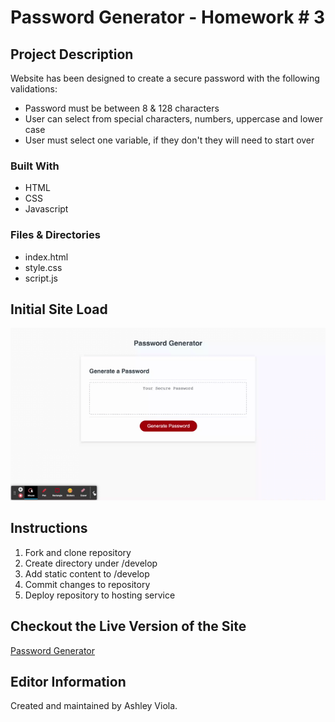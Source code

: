 # Password Generator - Homework # 3 

## Project Description 
Website has been designed to create a secure password with the following validations: 
- Password must be between 8 & 128 characters 
- User can select from special characters, numbers, uppercase and lower case 
- User must select one variable, if they don't they will need to start over 

### Built With
- HTML
- CSS 
- Javascript 

### Files & Directories 
- index.html
- style.css
- script.js

## Initial Site Load 
![Password Generator Preview](./assets/Password-Generator.gif)

## Instructions 
1. Fork and clone repository
2. Create directory under /develop
3. Add static content to /develop
4. Commit changes to repository
5. Deploy repository to hosting service

## Checkout the Live Version of the Site 
[Password Generator](https://ashleyviola.github.io/password-generator/)

## Editor Information 
Created and maintained by Ashley Viola. 
